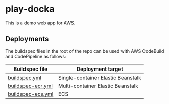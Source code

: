 # play-docka

This is a demo web app for AWS.

## Deployments

The buildspec files in the root of the repo can be used with AWS CodeBuild and CodePipeline as follows:

| Buildspec file | Deployment target
|----------------|------------------
| [buildspec.yml](buildspec.yml) | Single-container Elastic Beanstalk
| [buildspec-ecr.yml](buildspec-ecr.yml) | Multi-container Elastic Beanstalk
| [buildspec-ecs.yml](buildspec-ecs.yml) | ECS
